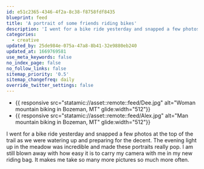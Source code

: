 ```yaml
---
id: e51c2365-4346-4f2a-8c38-f8758fdf8435
blueprint: feed
title: 'A portrait of some friends riding bikes'
description: 'I went for a bike ride yesterday and snapped a few photos at the top of the trail as we were watering up and preparing for the decent.'
categories:
  - creative
updated_by: 25de984e-075a-47a8-8b41-32e9880eb240
updated_at: 1669769581
use_meta_keywords: false
no_index_page: false
no_follow_links: false
sitemap_priority: '0.5'
sitemap_changefreq: daily
override_twitter_settings: false
---
```

<ul class="grid grid-cols-1 md:grid-cols-2 gap-3 md:gap-4 list-none pl-0">
  <li class="pl-0 m-0">{{ responsive src="statamic://asset::remote::feed/Dee.jpg" alt="Woman mountain biking in Bozeman, MT" glide:width="512"}}</li>
  <li class="pl-0 m-0">{{ responsive src="statamic://asset::remote::feed/Alex.jpg" alt="Man mountain biking in Bozeman, MT" glide:width="512"}}</li>
</ul>

I went for a bike ride yesterday and snapped a few photos at the top of the trail as we were watering up and preparing for the decent. The evening light up in the meadow was incredible and made these portraits really pop. I am still blown away with how easy it is to carry my camera with me in my new riding bag. It makes me take so many more pictures so much more often.
